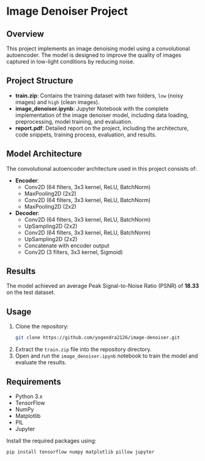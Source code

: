# Image Denoiser Project

## Overview
This project implements an image denoising model using a convolutional autoencoder. The model is designed to improve the quality of images captured in low-light conditions by reducing noise.

## Project Structure
- **train.zip**: Contains the training dataset with two folders, `low` (noisy images) and `high` (clean images).
- **image_denoiser.ipynb**: Jupyter Notebook with the complete implementation of the image denoiser model, including data loading, preprocessing, model training, and evaluation.
- **report.pdf**: Detailed report on the project, including the architecture, code snippets, training process, evaluation, and results.

## Model Architecture
The convolutional autoencoder architecture used in this project consists of:
- **Encoder**:
  - Conv2D (64 filters, 3x3 kernel, ReLU, BatchNorm)
  - MaxPooling2D (2x2)
  - Conv2D (64 filters, 3x3 kernel, ReLU, BatchNorm)
  - MaxPooling2D (2x2)
- **Decoder**:
  - Conv2D (64 filters, 3x3 kernel, ReLU, BatchNorm)
  - UpSampling2D (2x2)
  - Conv2D (64 filters, 3x3 kernel, ReLU, BatchNorm)
  - UpSampling2D (2x2)
  - Concatenate with encoder output
  - Conv2D (3 filters, 3x3 kernel, Sigmoid)

## Results
The model achieved an average Peak Signal-to-Noise Ratio (PSNR) of **18.33** on the test dataset.

## Usage
1. Clone the repository:
    ```sh
    git clone https://github.com/yogendra2126/image-denoiser.git
    ```
2. Extract the `train.zip` file into the repository directory.
3. Open and run the `image_denoiser.ipynb` notebook to train the model and evaluate the results.

## Requirements
- Python 3.x
- TensorFlow
- NumPy
- Matplotlib
- PIL
- Jupyter

Install the required packages using:
```sh
pip install tensorflow numpy matplotlib pillow jupyter
